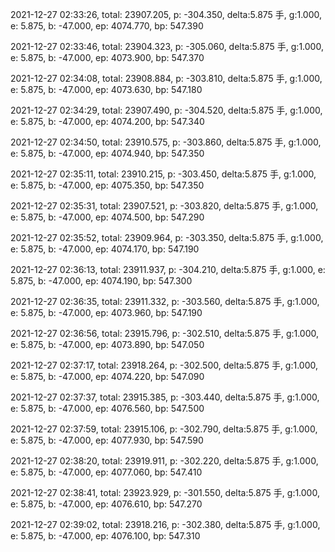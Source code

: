 2021-12-27 02:33:26, total: 23907.205, p: -304.350, delta:5.875 手, g:1.000, e: 5.875, b: -47.000, ep: 4074.770, bp: 547.390

2021-12-27 02:33:46, total: 23904.323, p: -305.060, delta:5.875 手, g:1.000, e: 5.875, b: -47.000, ep: 4073.900, bp: 547.370

2021-12-27 02:34:08, total: 23908.884, p: -303.810, delta:5.875 手, g:1.000, e: 5.875, b: -47.000, ep: 4073.630, bp: 547.180

2021-12-27 02:34:29, total: 23907.490, p: -304.520, delta:5.875 手, g:1.000, e: 5.875, b: -47.000, ep: 4074.200, bp: 547.340

2021-12-27 02:34:50, total: 23910.575, p: -303.860, delta:5.875 手, g:1.000, e: 5.875, b: -47.000, ep: 4074.940, bp: 547.350

2021-12-27 02:35:11, total: 23910.215, p: -303.450, delta:5.875 手, g:1.000, e: 5.875, b: -47.000, ep: 4075.350, bp: 547.350

2021-12-27 02:35:31, total: 23907.521, p: -303.820, delta:5.875 手, g:1.000, e: 5.875, b: -47.000, ep: 4074.500, bp: 547.290

2021-12-27 02:35:52, total: 23909.964, p: -303.350, delta:5.875 手, g:1.000, e: 5.875, b: -47.000, ep: 4074.170, bp: 547.190

2021-12-27 02:36:13, total: 23911.937, p: -304.210, delta:5.875 手, g:1.000, e: 5.875, b: -47.000, ep: 4074.190, bp: 547.300

2021-12-27 02:36:35, total: 23911.332, p: -303.560, delta:5.875 手, g:1.000, e: 5.875, b: -47.000, ep: 4073.960, bp: 547.190

2021-12-27 02:36:56, total: 23915.796, p: -302.510, delta:5.875 手, g:1.000, e: 5.875, b: -47.000, ep: 4073.890, bp: 547.050

2021-12-27 02:37:17, total: 23918.264, p: -302.500, delta:5.875 手, g:1.000, e: 5.875, b: -47.000, ep: 4074.220, bp: 547.090

2021-12-27 02:37:37, total: 23915.385, p: -303.440, delta:5.875 手, g:1.000, e: 5.875, b: -47.000, ep: 4076.560, bp: 547.500

2021-12-27 02:37:59, total: 23915.106, p: -302.790, delta:5.875 手, g:1.000, e: 5.875, b: -47.000, ep: 4077.930, bp: 547.590

2021-12-27 02:38:20, total: 23919.911, p: -302.220, delta:5.875 手, g:1.000, e: 5.875, b: -47.000, ep: 4077.060, bp: 547.410

2021-12-27 02:38:41, total: 23923.929, p: -301.550, delta:5.875 手, g:1.000, e: 5.875, b: -47.000, ep: 4076.610, bp: 547.270

2021-12-27 02:39:02, total: 23918.216, p: -302.380, delta:5.875 手, g:1.000, e: 5.875, b: -47.000, ep: 4076.100, bp: 547.310